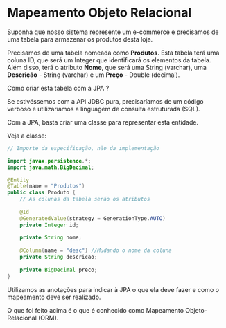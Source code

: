 # Mapeamento Objeto Relacional

Suponha que nosso sistema represente um e-commerce e precisamos de uma tabela
para armazenar os produtos desta loja.

Precisamos de uma tabela nomeada como **Produtos**.
Esta tabela terá uma coluna ID, que será um Integer que identificará os elementos da tabela.
Além disso, terá o atributo **Nome**, que será uma String (varchar), uma **Descrição** - String (varchar) e um
**Preço** - Double (decimal).

Como criar esta tabela com a JPA ?

Se estivéssemos com a API JDBC pura, precisaríamos de um código verboso e
utilizaríamos a linguagem de consulta estruturada (SQL).

Com a JPA, basta criar uma classe para representar esta entidade.

Veja a classe:

```java
// Importe da especificação, não da implementação

import javax.persistence.*;
import java.math.BigDecimal;

@Entity
@Table(name = "Produtos")
public class Produto {
    // As colunas da tabela serão os atributos
    
    @Id
    @GeneratedValue(strategy = GenerationType.AUTO)
    private Integer id;
    
    private String nome;
    
    @Column(name = "desc") //Mudando o nome da coluna
    private String descricao;
    
    private BigDecimal preco;
}
```

Utilizamos as anotações para indicar à JPA o que ela deve fazer e como o
mapeamento deve ser realizado.

O que foi feito acima é o que é conhecido como Mapeamento Objeto-Relacional (ORM).